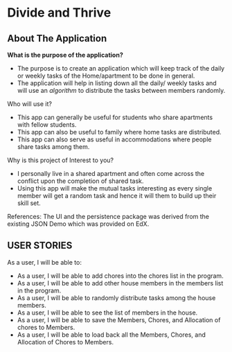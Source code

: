 # Divide and Thrive

## About The Application

**What is the purpose of the application?**
- The purpose is to create an application which will keep track of the daily or weekly 
tasks of the Home/apartment to be done in general.
- The application will help in listing down all the daily/ weekly tasks and will use an *algorithm* 
to distribute the tasks between members randomly.


Who will use it?
- This app can generally be useful for students who share apartments with fellow students.
- This app can also be useful to family where home tasks are distributed.
- This app can also serve as useful in accommodations where people share tasks among them.

Why is this project of Interest to you?
- I personally live in a shared apartment and often come across the conflict upon the completion of shared task.
- Using this app will make the mutual tasks interesting as every single member will get a random task and 
hence it will them to build up their skill set.

References: 
The UI and the persistence package was derived from the existing JSON Demo which was provided on EdX. 

## USER STORIES
As a user, I will be able to:
- As a user, I will be able to add chores into the chores list in the program.
- As a user, I will be able to add other house members in the members list in the program.
- As a user, I will be able to randomly distribute tasks among the house members.
- As a user, I will be able to see the list of members in the house.
- As a user, I will be able to save the Members, Chores, and Allocation of chores to Members.
- As a user, I will be able to load back all the Members, Chores, and Allocation of Chores to Members.


  